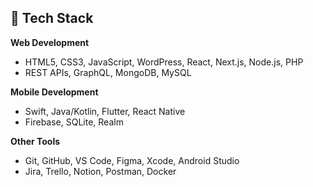## 🔧 Tech Stack

**Web Development**  
- HTML5, CSS3, JavaScript, WordPress, React, Next.js, Node.js, PHP
- REST APIs, GraphQL, MongoDB, MySQL  

**Mobile Development**  
- Swift, Java/Kotlin, Flutter, React Native  
- Firebase, SQLite, Realm

**Other Tools**  
- Git, GitHub, VS Code, Figma, Xcode, Android Studio  
- Jira, Trello, Notion, Postman, Docker
